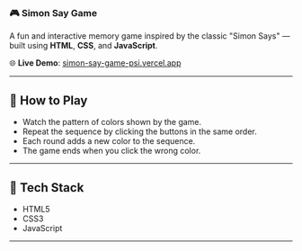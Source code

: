 ### 🎮 Simon Say Game

A fun and interactive memory game inspired by the classic "Simon Says" — built using **HTML**, **CSS**, and **JavaScript**.

🌐 **Live Demo**: [simon-say-game-psi.vercel.app](https://simon-say-game-psi.vercel.app)

---

## 🧠 How to Play

- Watch the pattern of colors shown by the game.
- Repeat the sequence by clicking the buttons in the same order.
- Each round adds a new color to the sequence.
- The game ends when you click the wrong color.

---

## 📁 Tech Stack

- HTML5
- CSS3
- JavaScript 

---
